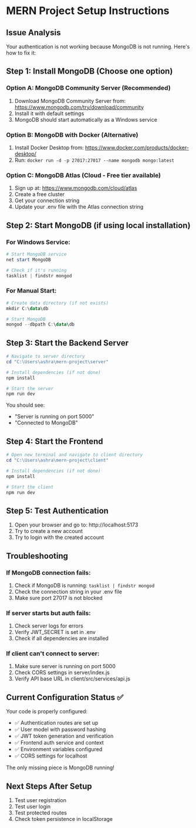 # MERN Project Setup Instructions

## Issue Analysis
Your authentication is not working because MongoDB is not running. Here's how to fix it:

## Step 1: Install MongoDB (Choose one option)

### Option A: MongoDB Community Server (Recommended)
1. Download MongoDB Community Server from: https://www.mongodb.com/try/download/community
2. Install it with default settings
3. MongoDB should start automatically as a Windows service

### Option B: MongoDB with Docker (Alternative)
1. Install Docker Desktop from: https://www.docker.com/products/docker-desktop/
2. Run: `docker run -d -p 27017:27017 --name mongodb mongo:latest`

### Option C: MongoDB Atlas (Cloud - Free tier available)
1. Sign up at: https://www.mongodb.com/cloud/atlas
2. Create a free cluster
3. Get your connection string
4. Update your .env file with the Atlas connection string

## Step 2: Start MongoDB (if using local installation)

### For Windows Service:
```powershell
# Start MongoDB service
net start MongoDB

# Check if it's running
tasklist | findstr mongod
```

### For Manual Start:
```powershell
# Create data directory (if not exists)
mkdir C:\data\db

# Start MongoDB
mongod --dbpath C:\data\db
```

## Step 3: Start the Backend Server

```powershell
# Navigate to server directory
cd "C:\Users\ashra\mern-project\server"

# Install dependencies (if not done)
npm install

# Start the server
npm run dev
```

You should see:
- "Server is running on port 5000"
- "Connected to MongoDB"

## Step 4: Start the Frontend

```powershell
# Open new terminal and navigate to client directory
cd "C:\Users\ashra\mern-project\client"

# Install dependencies (if not done)
npm install

# Start the client
npm run dev
```

## Step 5: Test Authentication

1. Open your browser and go to: http://localhost:5173
2. Try to create a new account
3. Try to login with the created account

## Troubleshooting

### If MongoDB connection fails:
1. Check if MongoDB is running: `tasklist | findstr mongod`
2. Check the connection string in your .env file
3. Make sure port 27017 is not blocked

### If server starts but auth fails:
1. Check server logs for errors
2. Verify JWT_SECRET is set in .env
3. Check if all dependencies are installed

### If client can't connect to server:
1. Make sure server is running on port 5000
2. Check CORS settings in server/index.js
3. Verify API base URL in client/src/services/api.js

## Current Configuration Status ✅

Your code is properly configured:
- ✅ Authentication routes are set up
- ✅ User model with password hashing
- ✅ JWT token generation and verification
- ✅ Frontend auth service and context
- ✅ Environment variables configured
- ✅ CORS settings for localhost

The only missing piece is MongoDB running!

## Next Steps After Setup

1. Test user registration
2. Test user login
3. Test protected routes
4. Check token persistence in localStorage
